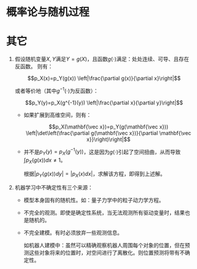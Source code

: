 # 概率论与随机过程


# 其它

1. 假设随机变量$X,Y$满足$Y=g(X)$，且函数$g(\cdot)$满足：处处连续、可导、且存在反函数。 则有：

   $$p_X(x)=p_Y(g(x)) \left|\frac{\partial g(x)}{\partial x}\right|$$

   或者等价地（其中$g^{-1}(\cdot)$为反函数）：

   $$p_Y(y)=p_X(g^{-1}(y)) \left|\frac{\partial x}{\partial y}\right|$$

   - 如果扩展到高维空间，则有：

     $$p_X(\mathbf{\vec x})=p_Y(g(\mathbf{\vec x})) \left|\det\left(\frac{\partial g(\mathbf{\vec x})}{\partial \mathbf{\vec x}}\right)\right|$$

   - 并不是$p_Y(y)=p_X(g^{-1}(y))$，这是因为$g(\cdot)$引起了空间扭曲，从而导致$\int p_X(g(x))dx \neq 1$。

     根据$|p_Y(g(x))dy|=|p_X(x)dx|$，求解该方程，即得到上述解。

2. 机器学习中不确定性有三个来源：

   - 模型本身固有的随机性。如：量子力学中的粒子动力学方程。

   - 不完全的观测。即使是确定性系统，当无法观测所有驱动变量时，结果也是随机的。

   - 不完全建模。有时必须放弃一些观测信息。

     如机器人建模中：虽然可以精确观察机器人周围每个对象的位置，但在预测这些对象将来的位置时，对空间进行了离散化。则位置预测将带有不确定性。